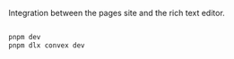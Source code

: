 Integration between the pages site and the rich text editor.

```bash

pnpm dev
pnpm dlx convex dev

```
